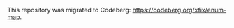 <!--
SPDX-FileCopyrightText: 2023 Konrad Borowski <konrad@borowski.pw>

SPDX-License-Identifier: AGPL-3.0-or-later
-->

This repository was migrated to Codeberg: https://codeberg.org/xfix/enum-map.
